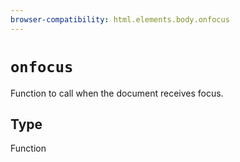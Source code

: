 ```yaml
---
browser-compatibility: html.elements.body.onfocus
---
```


# `onfocus`

Function to call when the document receives focus.

## Type

Function
